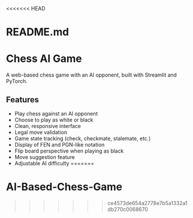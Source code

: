 <<<<<<< HEAD
# README.md
# Chess AI Game

A web-based chess game with an AI opponent, built with Streamlit and PyTorch.

## Features

- Play chess against an AI opponent
- Choose to play as white or black
- Clean, responsive interface
- Legal move validation
- Game state tracking (check, checkmate, stalemate, etc.)
- Display of FEN and PGN-like notation
- Flip board perspective when playing as black
- Move suggestion feature
- Adjustable AI difficulty
=======
# AI-Based-Chess-Game
>>>>>>> ce4573de654a2778e7b5a1332a1db270c0068670
